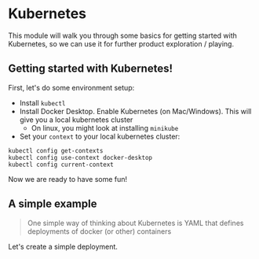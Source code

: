 # Kubernetes

This module will walk you through some basics for getting started with
Kubernetes, so we can use it for further product exploration / playing.

## Getting started with Kubernetes!

First, let's do some environment setup:

- Install `kubectl`
- Install Docker Desktop. Enable Kubernetes (on Mac/Windows). This will give you a local kubernetes cluster
    - On linux, you might look at installing `minikube`
- Set your `context` to your local kubernetes cluster:
```
kubectl config get-contexts
kubectl config use-context docker-desktop
kubectl config current-context
```

Now we are ready to have some fun!

## A simple example

> One simple way of thinking about Kubernetes is YAML that defines deployments of docker (or other) containers

Let's create a simple deployment. 
